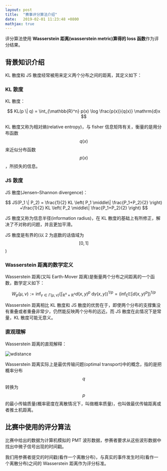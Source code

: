 ```yaml
---
layout: post
title:  "赛事评分算法介绍"
date:   2019-02-01 11:23:48 +0800
mathjax: true
---
```


评分算法使用 **Wasserstein 距离(wasserstein metric)算得的 loss 函数**作为评分结果。

## 背景知识介绍

KL 散度和 JS 散度经常被用来定义两个分布之间的距离，其定义如下：

### KL 散度

KL 散度：

$$
KL(p \| q) = \int_{\mathbb{R}^n} p(x) \log \frac{p(x)}{q(x)} \mathrm{d}x
$$

KL 散度又称为相对熵(relative entropy)，与 fisher 信息矩阵有关，衡量的是用分布函数 $$q(x)$$ 来近似分布函数 $$p(x)$$，所损失的信息。

### JS 散度

JS 散度(Jensen–Shannon divergence)：

$$
JS(P_1 \| P_2) = \frac{1}{2} KL \left( P_1 \middle\| \frac{P_1+P_2}{2} \right) +\frac{1}{2} KL \left( P_2 \middle\| \frac{P_1+P_2}{2} \right)
$$

JS 散度又称为信息半径(information radius)，在 KL 散度的基础上有所修正，解决了不对称的问题，并且更加平滑。

JS 散度是有界的(以 2 为底数的话值域为 $$[0,1]$$ )

### Wasserstein 距离的数学定义 

Wasserstein 距离(又叫 Earth-Mover 距离)是衡量两个分布之间距离的一个函数，数学定义如下：

$$
W_p(\mu,\nu):= \inf_{\gamma \in \Gamma(\mu, \nu)} \left(\int_{\mathbb{R}^n \times \mathbb{R}^n}d(x,y)^p \; \mathrm{d}\gamma(x,y)\right)^{1/p} = \left(\inf_{\xi }  \mathbb{E}[d(x,y)^p]\right)^{1/p}
$$

Wasserstein 距离相比 KL 散度和 JS 散度的优势在于，即使两个分布的支撑集没有重叠或者重叠非常少，仍然能反映两个分布的远近。而 JS 散度在此情况下是常量，KL 散度可能无意义。

### 直观理解

Wasserstein 距离的直观解释：

![wdistance]({{site.baseurl}}/assets/wdistance.png)

Wasserstein 距离实际上是最优传输问题(optimal transport)中的概念，指的是把概率分布 $$q$$ 转换为 $$p$$ 的最小传输质量(概率密度在离散情况下，叫做概率质量)，也叫做最优传输距离或者推土机距离。

## 比赛中使用的评分算法

比赛中给出的数据为计算机模拟的 PMT 波形数据，参赛者要求从这些波形数据中找出中微子信号出现的时间戳。

我们用参赛者提交的时间戳(看作一个离散分布)，与真实的事件发生时间(看作一个离散分布)之间的 Wasserstein 距离作为评分标准。
